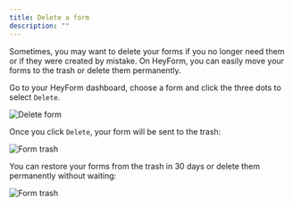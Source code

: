 ```yaml
---
title: Delete a form
description: ""
---
```


Sometimes, you may want to delete your forms if you no longer need them or if they were created by mistake. On HeyForm, you can easily move your forms to the trash or delete them permanently.

Go to your HeyForm dashboard, choose a form and click the three dots to select <code>Delete</code>.

<img
  src="/images/delete-form-dropdown.png"
  alt="Delete form"
/>

Once you click <code>Delete</code>, your form will be sent to the trash:

<img
  src="/images/form-trash.png"
  alt="Form trash"
/>

You can restore your forms from the trash in 30 days or delete them permanently without waiting:

<img
  src="/images/form-trash-dropdown.png"
  alt="Form trash"
/>

